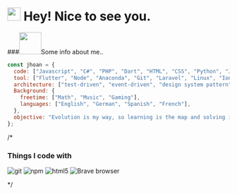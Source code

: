 <h1><img src="https://emojis.slackmojis.com/emojis/images/1531849430/4246/blob-sunglasses.gif?1531849430" width="30"/> Hey! Nice to see you.</h1>


###<img src="https://media.giphy.com/media/Bzzb92NKwUOj0FjQOd/giphy.gif" width="50">Some info about me.. 

```javascript
const jhoan = {
  code: ["Javascript", "C#", "PHP", "Dart", "HTML", "CSS", "Python", "Java", "C++"],
  tool: ["Flutter", "Node", "Anaconda", "Git", "Laravel", "Linux", "Ionic", ".Net"],
  architecture: ["test-driven", "event-driven", "design system pattern"],
  Background: {
    freetime: ["Math", "Music", "Gaming"],
    languages: ["English", "German", "Spanish", "French"],
  },
  objective: "Evolution is my way, so learning is the map and solving is the compass"
};

```
/* <h3>Things I code with</h3>
<p>
  <img alt="git" src="https://img.shields.io/badge/-Git-F05032?style=flat-square&logo=git&logoColor=white" />
  <img alt="npm" src="https://img.shields.io/badge/-NPM-CB3837?style=flat-square&logo=npm&logoColor=white" />
  <img alt="html5" src="https://img.shields.io/badge/-HTML5-E34F26?style=flat-square&logo=html5&logoColor=white" />
  <img alt="Brave browser" src="https://img.shields.io/badge/-Brave_Browser-FB542B?style=flat-square&logo=brave&logoColor=white" />
</p>
*/

